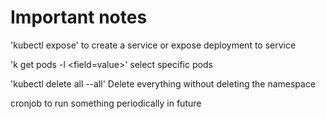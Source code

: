 # Important notes
'kubectl expose' to create a service or expose deployment to service

'k get pods -l <field=value>' select specific pods

'kubectl delete all --all' Delete everything without deleting the namespace

cronjob to run something periodically in future
